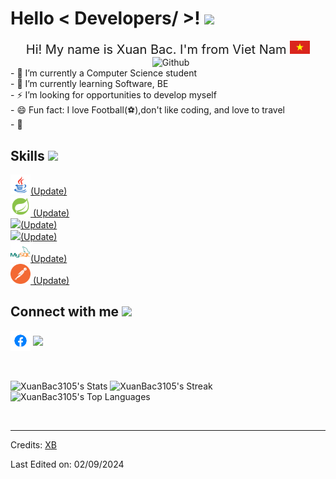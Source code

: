 
<p align='center'>
  <h1> Hello < Developers/ >! <img src = "https://raw.githubusercontent.com/MartinHeinz/MartinHeinz/master/wave.gif" width = 30px> </h1>
</p>


<div style="text-align: center; font-size: 20px;">
  Hi! My name is Xuan Bac. I'm from Viet Nam <img width ='32px' src="imgs/vietnam.webp">
</div>

<img width="55%" align="right" alt="Github" src="https://raw.githubusercontent.com/onimur/.github/master/.resources/git-header.svg" />
<br>
- 🔭 I’m currently a Computer Science student
<br>
- 🌱 I’m currently learning Software, BE
<br>
- ⚡ I’m looking for opportunities to develop myself
  <br>
- 😄 Fun fact: I love Football(⚽),don't like coding, and love to travel
  <br>
- 💬
  


<h2> Skills <img src = "https://media2.giphy.com/media/QssGEmpkyEOhBCb7e1/giphy.gif?cid=ecf05e47a0n3gi1bfqntqmob8g9aid1oyj2wr3ds3mg700bl&rid=giphy.gif" width = 32px> </h2>
<a href= https://github.com/XuanBac3105?tab=repositories > <img width ='32px' src ='imgs/icons8-java-48.png'>(Update)</a>
<br>
<a href= https://github.com/XuanBac3105?tab=repositories > <img width ='32px' src ='imgs/icons8-spring-boot-48.png'> (Update)</a>
<br>
<a href= https://github.com/XuanBac3105?tab=repositories > <img width ='32px' src ='https://raw.githubusercontent.com/rahulbanerjee26/githubAboutMeGenerator/main/icons/css.svg'>(Update)</a>
<br>
<a href= https://github.com/XuanBac3105?tab=repositories > <img width ='32px' src ='https://raw.githubusercontent.com/rahulbanerjee26/githubAboutMeGenerator/main/icons/html.svg'>(Update) </a>
<br>
<a href= https://github.com/XuanBac3105?tab=repositories > <img width ='32px' src ='imgs/icons8-mysql-logo-48.png'>(Update) </a>
<br>
<a href= https://github.com/XuanBac3105?tab=repositories > <img width ='32px' src ='imgs/icons8-postman-is-the-only-complete-api-development-environment-48.png'> (Update)</a>



<h2> Connect with me <img src='https://raw.githubusercontent.com/ShahriarShafin/ShahriarShafin/main/Assets/handshake.gif' width="100px"> </h2>
<a href = 'https://www.facebook.com/d.v.xuanbac'> <img width = '32px' align= 'center' src="imgs/fb.png"/></a> 
<a href = 'https://github.com/XuanBac3105'> <img width = '32px' align= 'center' src="https://raw.githubusercontent.com/rahulbanerjee26/githubAboutMeGenerator/main/icons/github.svg"/></a>
  
<br>
<br>
<br>
  
 ![XuanBac3105's Stats](https://github-readme-stats.vercel.app/api?username=XuanBac3105&theme=vue-dark&show_icons=true&hide_border=true&count_private=true)
 ![XuanBac3105's Streak](https://github-readme-streak-stats.herokuapp.com/?user=XuanBac3105&theme=vue-dark&hide_border=true)
 ![XuanBac3105's Top Languages](https://github-readme-stats.vercel.app/api/top-langs/?username=XuanBac3105&theme=vue-dark&show_icons=true&hide_border=true&layout=compact)
 

<br>


-----
Credits: [XB](https://github.com/XuanBac3105)

Last Edited on: 02/09/2024
